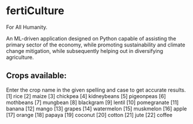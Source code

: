 # fertiCulture
For All Humanity.

An ML-driven application designed on Python capable of assisting the primary sector of the economy, while promoting sustainability and climate change mitigation, while subsequently helping out in diversifying agriculture.


## Crops available:
Enter the crop name in the given spelling and case to get accurate results.
[1] rice
[2] maize
[3] chickpea
[4] kidneybeans
[5] pigeonpeas
[6] mothbeans
[7] mungbean
[8] blackgram
[9] lentil
[10] pomegranate
[11] banana
[12] mango
[13] grapes
[14] watermelon
[15] muskmelon
[16] apple
[17] orange
[18] papaya
[19] coconut
[20] cotton
[21] jute
[22] coffee
